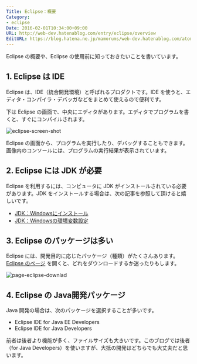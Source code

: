 ```yaml
---
Title: Eclipse：概要
Category:
- eclipse
Date: 2016-02-01T10:34:00+09:00
URL: http://web-dev.hatenablog.com/entry/eclipse/overview
EditURL: https://blog.hatena.ne.jp/mamorums/web-dev.hatenablog.com/atom/entry/10328749687179018365
---
```


Eclipse の概要や、Eclipse の使用前に知っておきたいことを書いています。


## 1. Eclipse は IDE
Eclipse は、IDE（統合開発環境）と呼ばれるプロダクトです。IDE を使うと、エディタ・コンパイラ・デバッガなどをまとめて使えるので便利です。

下は Eclipse の画面で、中央にエディタがあります。エディタでプログラムを書くと、すぐにコンパイルされます。

![eclipse-screen-shot](http://cdn-ak.f.st-hatena.com/images/fotolife/m/mamorums/20160814/20160814085925.png)

Eclipse の画面から、プログラムを実行したり、デバッグすることもできます。画像内のコンソールには、プログラムの実行結果が表示されています。



## 2. Eclipse には JDK が必要
Eclipse を利用するには、コンピュータに JDK がインストールされている必要があります。JDK をインストールする場合は、次の記事を参照して頂けると嬉しいです。

- [JDK：Windowsにインストール](/entry/java/jdk/windows-install)
- [JDK：Windowsの環境変数設定](/entry/java/jdk/windows-variables)


## 3. Eclipse のパッケージは多い
Eclipse には、開発目的に応じたパッケージ（種類）がたくさんあります。[Eclipse のページ](https://eclipse.org/downloads/) を開くと、どれをダウンロードするか迷ったりもします。

![page-eclipse-downlad](http://cdn-ak.f.st-hatena.com/images/fotolife/m/mamorums/20160814/20160814085926.png)


## 4. Eclipse の Java開発パッケージ
Java 開発の場合は、次のパッケージを選択することが多いです。

- Eclipse IDE for Java EE Developers
- Eclipse IDE for Java Developers

前者は後者より機能が多く、ファイルサイズも大きいです。このブログでは後者（for Java Developers）を使いますが、大抵の開発はどちらでも大丈夫だと思います。
